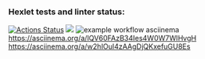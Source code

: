 ### Hexlet tests and linter status:
[![Actions Status](https://github.com/ShadeOfFire/python-project-lvl1/workflows/hexlet-check/badge.svg)](https://github.com/ShadeOfFire/python-project-lvl1/actions)
<a href="https://codeclimate.com/github/codeclimate/codeclimate/maintainability"><img src="https://api.codeclimate.com/v1/badges/a99a88d28ad37a79dbf6/maintainability" /></a>
![example workflow](https://github.com/ShadeOfFire/python-project-lvl1/actions/workflows/linter.yml/badge.svg)
asciinema https://asciinema.org/a/lQV60FAzB34Ies4W0W7WlHvgH
https://asciinema.org/a/w2hlOul4zAAgDjQKxefuGU8Es
